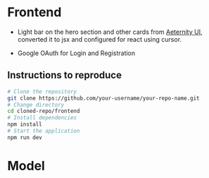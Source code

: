 # Frontend
- Light bar on the hero section and other cards from [Aeternity UI](https://ui.aceternity.com/), converted it to jsx and configured for react using cursor.

- Google OAuth for Login and Registration

## Instructions to reproduce
```bash
# Clone the repository
git clone https://github.com/your-username/your-repo-name.git
# Change directory
cd cloned-repo/frontend
# Install dependencies
npm install
# Start the application
npm run dev
```

# Model
